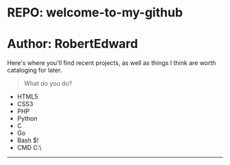 # REPO: welcome-to-my-github
# Author: RobertEdward

Here's where you'll find recent projects, as well as things I think are worth cataloging for later. 

> What do you do?

* HTML5
* CSS3
* PHP
* Python
* C
* Go
* Bash $!
* CMD C:\

---
